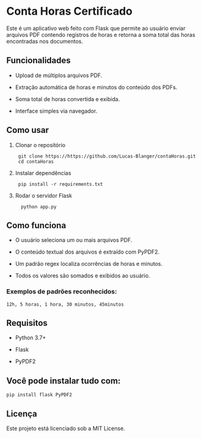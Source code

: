 # Conta Horas Certificado

Este é um aplicativo web feito com Flask que permite ao usuário enviar arquivos PDF contendo registros de horas e retorna a soma total das horas encontradas nos documentos.

## Funcionalidades

  - Upload de múltiplos arquivos PDF.

  - Extração automática de horas e minutos do conteúdo dos PDFs.

  - Soma total de horas convertida e exibida.

  - Interface simples via navegador.

## Como usar

1. Clonar o repositório

        git clone https://https://github.com/Lucas-Blanger/contaHoras.git
        cd contaHoras


2. Instalar dependências

        pip install -r requirements.txt

4. Rodar o servidor Flask

         python app.py

## Como funciona

  - O usuário seleciona um ou mais arquivos PDF.

  - O conteúdo textual dos arquivos é extraído com PyPDF2.

  - Um padrão regex localiza ocorrências de horas e minutos.

  - Todos os valores são somados e exibidos ao usuário.

### Exemplos de padrões reconhecidos:

    12h, 5 horas, 1 hora, 30 minutos, 45minutos


## Requisitos

  - Python 3.7+

  - Flask

  - PyPDF2

## Você pode instalar tudo com:

    pip install flask PyPDF2

## Licença

Este projeto está licenciado sob a MIT License.
